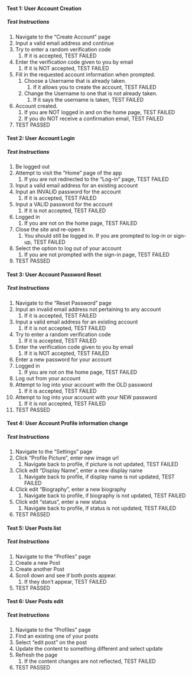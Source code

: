 #### Test 1: User Account Creation
##### Test Instructions
1. Navigate to the “Create Account” page
2. Input a valid email address and continue
3. Try to enter a random verification code
	1. If it is accepted, TEST FAILED
4. Enter the verification code given to you by email
	1. If it is NOT accepted, TEST FAILED
5. Fill in the requested account information when prompted. 
	1. Choose a Username that is already taken.
		1. If it allows you to create the account, TEST FAILED
	2. Change the Username to one that is not already taken.
		1. If it says the username is taken, TEST FAILED
6. Account created.
	1. If you are NOT logged in and on the home page, TEST FAILED
	2. If you do NOT receive a confirmation email, TEST FAILED
7. TEST PASSED

#### Test 2: User Account Login
##### Test Instructions
1. Be logged out
2. Attempt to visit the “Home” page of the app
	1. If you are not redirected to the “Log-in” page, TEST FAILED
3. Input a valid email address for an existing account
4. Input an INVALID password for the account
	1. If it is accepted, TEST FAILED
5. Input a VALID password for the account
	1. If it is not accepted, TEST FAILED
6. Logged in
	1. If you are not on the home page, TEST FAILED
7. Close the site and re-open it
	1. You should still be logged in. If you are prompted to log-in or sign-up, TEST FAILED
8. Select the option to log out of your account
	1. If you are not prompted with the sign-in page, TEST FAILED
9. TEST PASSED


#### Test 3: User Account Password Reset
##### Test Instructions
1. Navigate to the “Reset Password” page
2. Input an invalid email address not pertaining to any account
	1. If it is accepted, TEST FAILED
3. Input a valid email address for an existing account
	1. If it is not accepted, TEST FAILED
4. Try to enter a random verification code
	1. If it is accepted, TEST FAILED
5. Enter the verification code given to you by email
	1. If it is NOT accepted, TEST FAILED
6. Enter a new password for your account
7. Logged in
	1. If you are not on the home page, TEST FAILED
8. Log out from your account
9. Attempt to log into your account with the OLD password
	1. If it is accepted, TEST FAILED
10. Attempt to log into your account with your NEW password
	1. If it is not accepted, TEST FAILED
11. TEST PASSED

#### Test 4: User Account Profile information change
##### Test Instructions
1. Navigate to the “Settings” page
2. Click “Profile Picture”, enter new image url
	1. Navigate back to profile, if picture is not updated, TEST FAILED
3. Click edit “Display Name”, enter a new display name
	1. Navigate back to profile, if display name is not updated, TEST FAILED
4. Click edit “Biography”, enter a new biography
	1. Navigate back to profile, if biography is not updated, TEST FAILED
5. Click edit “status”, enter a new status
	1. Navigate back to profile, if status is not updated, TEST FAILED
6. TEST PASSED


#### Test 5: User Posts list
##### Test Instructions
1. Navigate to the “Profiles” page
2. Create a new Post
3. Create another Post
4. Scroll down and see if both posts appear.
	1. If they don’t appear, TEST FAILED
5. TEST PASSED

#### Test 6: User Posts edit
##### Test Instructions
1. Navigate to the “Profiles” page
2. Find an existing one of your posts
3. Select “edit post” on the post
4. Update the content to something different and select update
5. Refresh the page
	1. If the content changes are not reflected, TEST FAILED
6. TEST PASSED

